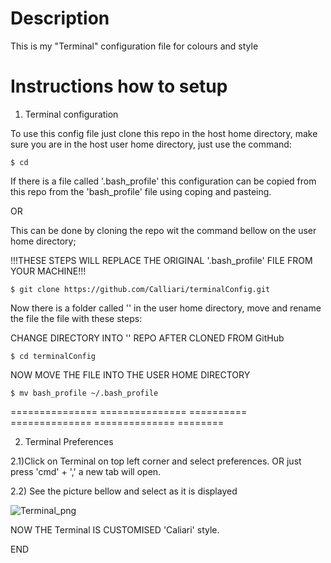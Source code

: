 # Description
This is my "Terminal" configuration file for colours and style


# Instructions how to setup

1) Terminal configuration

To use this config file just clone this repo in the host  home directory,
make sure you are in the host user home directory, just use the command:

```
$ cd
```

If there is a file called '.bash_profile' this configuration can be copied from this repo from the 'bash_profile' file using coping and pasteing.

OR

This can be done by cloning the repo wit the command bellow on the user home directory;

!!!THESE STEPS WILL REPLACE THE ORIGINAL '.bash_profile' FILE FROM YOUR MACHINE!!!

```
$ git clone https://github.com/Calliari/terminalConfig.git
```

Now there is a folder called '' in the user home directory, move and rename the file the file with these steps:

CHANGE DIRECTORY INTO '' REPO AFTER CLONED FROM GitHub
```
$ cd terminalConfig
```

NOW MOVE THE FILE INTO THE USER HOME DIRECTORY

```
$ mv bash_profile ~/.bash_profile
```

=============== =============== ========== ============== ============== ========


2) Terminal Preferences

2.1)Click on Terminal on top left corner and select preferences.
OR just press 'cmd' + ',' a new tab will open.

2.2) See the picture bellow and select as it is displayed

![Terminal_png](https://github.com/Calliari/terminalConfig/blob/master/img/Terminal.png|alt=Terminal_png)


NOW THE Terminal IS CUSTOMISED 'Caliari' style.

END
